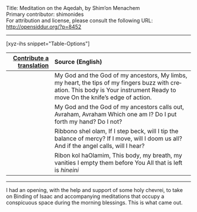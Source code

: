 <html>
<head></head>
<body>
Title: Meditation on the Aqedah, by Shim’on Menachem<br />
Primary contributor: shimonides<br />
For attribution and license, please consult the following URL: <a href="http://opensiddur.org/?p=8452">http://opensiddur.org/?p=8452</a>
<p />
<hr />

[xyz-ihs snippet="Table-Options"]<table style="margin-left: auto; margin-right: auto;" class="draggable">
<thead><tr><th id="x" style="text-align: right;"><a href="/translate/" target="_blank" rel="noopener">Contribute a translation</a></th><th style="text-align: left;">Source (English)</th></tr></thead>
<tbody>
<tr><td style="vertical-align:top;">
<div class="liturgy" lang="he">

</span></div></td>
 
<td style="vertical-align:top;">
<div class="english" lang="en">
My God and the God of my ancestors,
My limbs, my heart, the tips of my fingers buzz with creation.
This body is Your instrument
Ready to move
On the knife’s edge of action.
</div></td></tr>


<tr><td style="vertical-align:top;">
<div class="liturgy" lang="he">

</span></div></td>
 
<td style="vertical-align:top;">
<div class="english" lang="en">
My God and the God of my ancestors calls out,
Avraham, Avraham
Which one am I?
Do I put forth my hand?
Do I not?
</div></td></tr>


<tr><td style="vertical-align:top;">
<div class="liturgy" lang="he">

</span></div></td>
 
<td style="vertical-align:top;">
<div class="english" lang="en">
Ribbono shel olam,
If I step beck, will I tip the balance of mercy?
If I move, will I doom us all?
And if the angel calls, will I hear?
</div></td></tr>


<tr><td style="vertical-align:top;">
<div class="liturgy" lang="he">

</span></div></td>
 
<td style="vertical-align:top;">
<div class="english" lang="en">
Ribon kol haOlamim,
This body, my breath, my vanities
I empty them before You
All that is left is <em>hineini</em>
</div></td></tr>
</tbody></table>


<hr />

I had an opening, with the help and support of some holy chevrei, to take on Binding of Isaac and accompanying meditations that occupy a conspicuous space during the morning blessings. This is what came out.
</body>
</html>